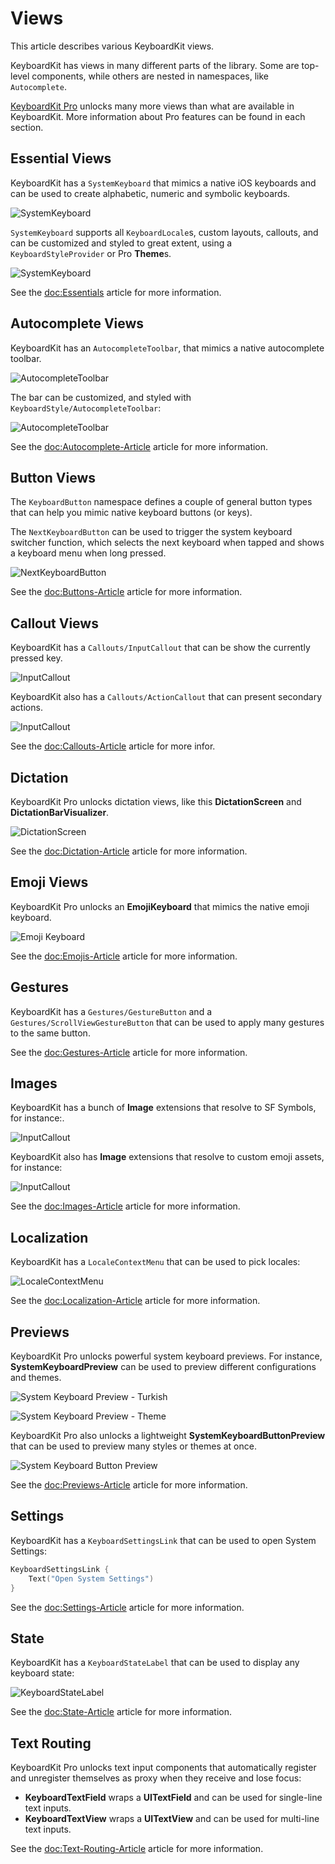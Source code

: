 # Views

This article describes various KeyboardKit views.

KeyboardKit has views in many different parts of the library. Some are top-level components, while others are nested in namespaces, like ``Autocomplete``.

[KeyboardKit Pro][Pro] unlocks many more views than what are available in KeyboardKit. More information about Pro features can be found in each section.



## Essential Views

KeyboardKit has a ``SystemKeyboard`` that mimics a native iOS keyboards and can be used to create alphabetic, numeric and symbolic keyboards.

![SystemKeyboard](systemkeyboard-english-350.jpg)

``SystemKeyboard`` supports all ``KeyboardLocale``s, custom layouts, callouts, and can be customized and styled to great extent, using a ``KeyboardStyleProvider`` or Pro **Theme**s.

![SystemKeyboard](systemkeyboard-styled-350.jpg)

See the <doc:Essentials> article for more information.



## Autocomplete Views

KeyboardKit has an ``AutocompleteToolbar``, that mimics a native autocomplete toolbar.

![AutocompleteToolbar](autocompletetoolbar-350.jpg)

The bar can be customized, and styled with ``KeyboardStyle/AutocompleteToolbar``:

![AutocompleteToolbar](autocompletetoolbar-styled-350.jpg)

See the <doc:Autocomplete-Article> article for more information.



## Button Views

The ``KeyboardButton`` namespace defines a couple of general button types that can help you mimic native keyboard buttons (or keys).

The ``NextKeyboardButton`` can be used to trigger the system keyboard switcher function, which selects the next keyboard when tapped and shows a keyboard menu when long pressed. 

![NextKeyboardButton](nextkeyboardbutton-250.jpg)

See the <doc:Buttons-Article> article for more information.



## Callout Views

KeyboardKit has a ``Callouts/InputCallout`` that can be show the currently pressed key.

![InputCallout](inputcallout-350.jpg)

KeyboardKit also has a ``Callouts/ActionCallout`` that can present secondary actions.

![InputCallout](actioncallout-350.jpg)

See the <doc:Callouts-Article> article for more infor.



## Dictation

KeyboardKit Pro unlocks dictation views, like this **DictationScreen** and **DictationBarVisualizer**.

![DictationScreen](dictationscreen-350.jpg)

See the <doc:Dictation-Article> article for more information.



## Emoji Views

KeyboardKit Pro unlocks an **EmojiKeyboard** that mimics the native emoji keyboard. 

![Emoji Keyboard](emojikeyboard-350.jpg)

See the <doc:Emojis-Article> article for more information.



## Gestures

KeyboardKit has a ``Gestures/GestureButton`` and a ``Gestures/ScrollViewGestureButton`` that can be used to apply many gestures to the same button.

See the <doc:Gestures-Article> article for more information.



## Images

KeyboardKit has a bunch of **Image** extensions that resolve to SF Symbols, for instance:.

![InputCallout](images-350.jpg)

KeyboardKit also has **Image** extensions that resolve to custom emoji assets, for instance:

![InputCallout](images-emojis-350.jpg)

See the <doc:Images-Article> article for more information.



## Localization

KeyboardKit has a ``LocaleContextMenu`` that can be used to pick locales:

![LocaleContextMenu](localecontextmenu-350.jpg)

See the <doc:Localization-Article> article for more information.



## Previews

KeyboardKit Pro unlocks powerful system keyboard previews. For instance, **SystemKeyboardPreview** can be used to preview different configurations and themes.

![System Keyboard Preview - Turkish](systemkeyboardpreview-350.jpg)

![System Keyboard Preview - Theme](systemkeyboardpreview-theme-350.jpg)

KeyboardKit Pro also unlocks a lightweight **SystemKeyboardButtonPreview** that can be used to preview many styles or themes at once.

![System Keyboard Button Preview](systemkeyboardbuttonpreview-350.jpg)

See the <doc:Previews-Article> article for more information.



## Settings

KeyboardKit has a ``KeyboardSettingsLink`` that can be used to open System Settings:

```swift
KeyboardSettingsLink {
    Text("Open System Settings")
}
```

See the <doc:Settings-Article> article for more information.



## State

KeyboardKit has a ``KeyboardStateLabel`` that can be used to display any keyboard state:

![KeyboardStateLabel](keyboardstatelabel-350.jpg)

See the <doc:State-Article> article for more information.



## Text Routing

KeyboardKit Pro unlocks text input components that automatically register and unregister themselves as proxy when they receive and lose focus:

* **KeyboardTextField** wraps a **UITextField** and can be used for single-line text inputs.
* **KeyboardTextView** wraps a **UITextView** and can be used for multi-line text inputs.

See the <doc:Text-Routing-Article> article for more information.



[Pro]: https://github.com/KeyboardKit/KeyboardKitPro
